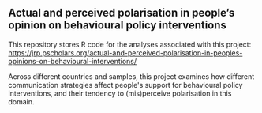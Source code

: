 ## Actual and perceived polarisation in people’s opinion on behavioural policy interventions

This repository stores R code for the analyses associated with this project: https://jrp.pscholars.org/actual-and-perceived-polarisation-in-peoples-opinions-on-behavioural-interventions/

Across different countries and samples, this project examines how different communication strategies affect people's support for behavioural policy interventions, and their tendency to (mis)perceive polarisation in this domain.
